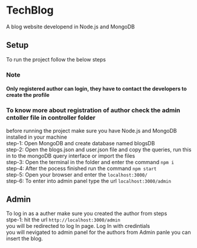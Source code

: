 # TechBlog
A blog website developend in Node.js and MongoDB

## Setup
To run the project follow the below steps
### Note
#### Only registered author can login, they have to contact the developers to create the profile
### To know more about registration of author check the admin cntoller file in controller folder
before running the project make sure you have Node.js and MongoDB installed in your machine <br>
step-1: Open MongoDB and create database named blogsDB<br>
step-2: Open the blogs.json and user.json file and copy the queries, run this in to the mongoDB query interface or import the files<br>
step-3: Open the terminal in the folder and enter the command ```npm i```<br>
step-4: After the pocess finished run the command ```npm start```<br>
step-5: Open your browser and enter the ```localhost:3000/```<br>
step-6: To enter into admin panel type the url ```localhost:3000/admin```<br>

## Admin
To log in as a auther make sure you created the author from steps<br>
stpe-1: hit the url ```http://localhost:3000/admin``` <br>
you will be redirected to log In page. Log In with credintials <br> you will nevigated to admin panel for the authors
from Admin panle you can insert the blog.

